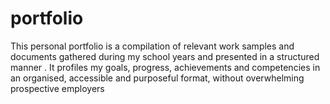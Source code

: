 # portfolio
This personal portfolio is a compilation of relevant work samples and documents gathered during my school years and presented in a structured manner . It profiles my goals, progress, achievements and competencies in an organised, accessible and purposeful format, without overwhelming prospective employers
